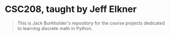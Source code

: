 # CSC208, taught by Jeff Elkner

> This is Jack Burkholder's repository for the course projects dedicated to learning discrete math in Python.
